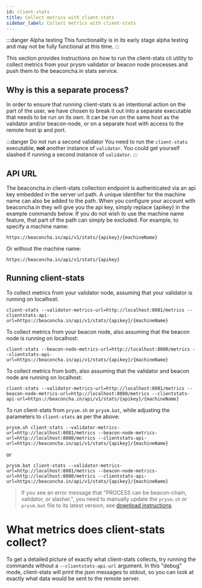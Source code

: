 ```yaml
---
id: client-stats
title: Collect metrics with client-stats
sidebar_label: Collect metrics with client-stats
---
```


:::danger Alpha testing
This functionality is in its early stage alpha testing and may not be fully functional at this time. 
:::

This section provides instructions on how to run the client-stats cli utility to collect metrics from your prysm validator or beacon node processes and push them to the beaconcha.in stats service.

## Why is this a separate process?

In order to ensure that running client-stats is an intentional action on the part of the user, we have chosen to break it out into a separate executable that needs to be run on its own. It can be run on the same host as the validator and/or beacon-node, or on a separate host with access to the remote host ip and port.

:::danger Do not run a second validator
You need to run the `client-stats` executable, **not** another instance of `validator`. You could get yourself slashed if running a second instance of `validator`.
:::

## API URL
The beaconcha.in client-stats collection endpoint is authenticated via an api key embedded in the server url path. A unique identifier for the machine name can also be added to the path. When you configure your account with beaconcha.in they will give you the api key, simply replace {apikey} in the example commands below. If you do not wish to use the machine name feature, that part of the path can simply be excluded. For example, to specify a machine name:

`https://beaconcha.in/api/v1/stats/{apikey}/{machineName}`

Or without the machine name:

`https://beaconcha.in/api/v1/stats/{apikey}`

## Running client-stats

To collect metrics from your validator node, assuming that your validator is running on localhost:

`client-stats --validator-metrics-url=http://localhost:8081/metrics --clientstats-api-url=https://beaconcha.in/api/v1/stats/{apikey}/{machineName}`

To collect metrics from your beacon node, also assuming that the beacon node is running on localhost:

`client-stats --beacon-node-metrics-url=http://localhost:8080/metrics --clientstats-api-url=https://beaconcha.in/api/v1/stats/{apikey}/{machineName}`

To collect metrics from both, also assuming that the validator and beacon node are running on localhost:

`client-stats --validator-metrics-url=http://localhost:8081/metrics --beacon-node-metrics-url=http://localhost:8080/metrics --clientstats-api-url=https://beaconcha.in/api/v1/stats/{apikey}/{machineName}`

To run client-stats from `prysm.sh` or `prysm.bat`, while adjusting the parameters to `client-stats` as per the above:

`prysm.sh client-stats --validator-metrics-url=http://localhost:8081/metrics --beacon-node-metrics-url=http://localhost:8080/metrics --clientstats-api-url=https://beaconcha.in/api/v1/stats/{apikey}/{machineName}`

or

`prysm.bat client-stats --validator-metrics-url=http://localhost:8081/metrics --beacon-node-metrics-url=http://localhost:8080/metrics --clientstats-api-url=https://beaconcha.in/api/v1/stats/{apikey}/{machineName}`

> If you see an error message that "PROCESS can be beacon-chain, validator, or slasher.", you need to manually update the `prysm.sh` or `prysm.bat` file to
> its latest version, see [download instructions](https://docs.prylabs.network/docs/install/install-with-script).

# What metrics does client-stats collect?

To get a detailed picture of exactly what client-stats collects, try running the commands without a `--clientstats-api-url` argument. In this "debug" mode, client-stats will print the json messages to stdout, so you can look at exactly what data would be sent to the remote server.
